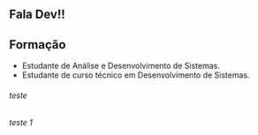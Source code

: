 ## Fala Dev!!

## **Formação**
* Estudante de Análise e Desenvolvimento de Sistemas.
* Estudante de curso técnico em Desenvolvimento de Sistemas.

###### teste

###### teste 1
